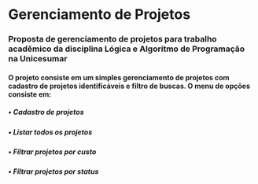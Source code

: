 # Gerenciamento de Projetos
### Proposta de gerenciamento de projetos para trabalho acadêmico da disciplina Lógica e Algoritmo de Programação na Unicesumar

#### O projeto consiste em um simples gerenciamento de projetos com cadastro de projetos identificáveis e filtro de buscas. O menu de opções consiste em:

#####   • Cadastro de projetos
#####   • Listar todos os projetos
#####   • Filtrar projetos por custo
#####   • Filtrar projetos por status